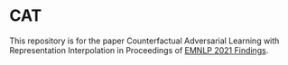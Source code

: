 # CAT
This repository is for the paper Counterfactual Adversarial Learning with Representation Interpolation in Proceedings of [EMNLP 2021 Findings](https://2021.emnlp.org/).
